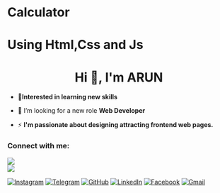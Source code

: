 # Calculator
# Using Html,Css and Js



<h1 align="center">Hi 👋, I'm ARUN</h1>


- 🔶**Interested in learning new skills**
- 🤝 I’m looking for a new role **Web Developer**


- ⚡ **I'm passionate about designing attracting frontend web pages.**

<h3 align="left">Connect with me:</h3>

<a href="https://www.instagram.com/_arun_kumar.6/"><img src="https://img.shields.io/badge/Follow%20on%20Instagram-%40ARUN-orange" /></a>
<br>
<a href="https://arunkumarayinabathina.github.io/calculator/calculator/cal.html"><img src="https://img.shields.io/badge/Chrome-%40Calculator-blue" /></a>





 [![Instagram](https://i.imgur.com/ABC123.png)](https://www.instagram.com/your_instagram_username)
[![Telegram](https://i.imgur.com/DEF456.png)](https://t.me/your_telegram_channel)
[![GitHub](https://i.imgur.com/GHI789.png)](https://github.com/your_github_username)
[![LinkedIn](https://i.imgur.com/JKL012.png)](https://www.linkedin.com/in/your_linkedin_profile)
[![Facebook](https://i.imgur.com/MNO345.png)](https://www.facebook.com/your_facebook_profile)
[![Gmail](https://i.imgur.com/PQR678.png)](mailto:your_email@example.com)